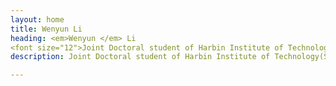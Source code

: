 ```yaml
---
layout: home
title: Wenyun Li
heading: <em>Wenyun </em> Li 
<font size="12">Joint Doctoral student of Harbin Institute of Technology(Shenzhen) and Peng Cheng Laboratory.</font>
description: Joint Doctoral student of Harbin Institute of Technology(Shenzhen) and Peng Cheng Laboratory.

---
```

